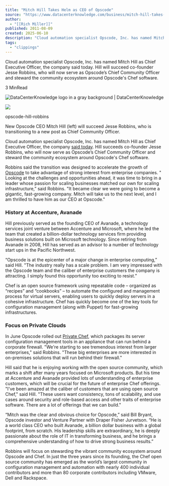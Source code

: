 ```yaml
---
title: "Mitch Hill Takes Helm as CEO of Opscode"
source: "https://www.datacenterknowledge.com/business/mitch-hill-takes-helm-as-ceo-of-opscode"
author:
  - "[[Rich Miller]]"
published: 2011-08-09
created: 2025-06-10
description: "Cloud automation specialist Opscode, Inc. has named Mitch Hill as Chief Executive Officer, the company said today. Hill will succeed co-founder Jesse Robbins, who will now serve as Opscode’s Chief Community Officer and steward the community ecosystem around Opscode's Chef software."
tags:
  - "clippings"
---
```

Cloud automation specialist Opscode, Inc. has named Mitch Hill as Chief Executive Officer, the company said today. Hill will succeed co-founder Jesse Robbins, who will now serve as Opscode’s Chief Community Officer and steward the community ecosystem around Opscode's Chef software.

3 MinRead

![DataCenterKnowledge logo in a gray background | DataCenterKnowledge](https://eu-images.contentstack.com/v3/assets/blt8eb3cdfc1fce5194/blt2fce11e66db3fbf1/65defa07aca640040a5a01f7/Placeholder_image_(1).svg?width=1280&auto=webp&quality=80&format=jpg&disable=upscale "DataCenterKnowledge")

![](https://eu-images.contentstack.com/v3/assets/blt8eb3cdfc1fce5194/blt79f67801ec65f3b2/664b38d37e533dca5c0470de/opscode-hill-robbins.jpg?width=700&auto=webp&quality=40&disable=upscale)

opscode-hill-robbins

New Opscode CEO Mitch Hill (left) will succeed Jesse Robbins, who is transitioning to a new post as Chief Community Officer.

Cloud automation specialist Opscode, Inc. has named Mitch Hill as Chief Executive Officer, the company [said today](https://www.opscode.com/press-releases/opscode-names-mitch-hill-as-chief-executive-officer/). Hill succeeds co-founder Jesse Robbins, who will now serve as Opscode’s Chief Community Officer and steward the community ecosystem around Opscode's Chef software.

Robbins said the transition was designed to accelerate the growth of [Opscode](https://www.opscode.com/) to take advantage of strong interest from enterprise companies. " Looking at the challenges and opportunities ahead, it was time to bring in a leader whose passion for scaling businesses matched our own for scaling infrastructure,” said Robbins. "It became clear we were going to become a gigantic, fast-growing company. Mitch will take us to the next level, and I am thrilled to have him as our CEO at Opscode."

### History at Accenture, Avanade

Hill previously served as the founding CEO of Avanade, a technology services joint venture between Accenture and Microsoft, where he led the team that created a billion-dollar technology services firm providing business solutions built on Microsoft technology. Since retiring from Avanade in 2008, Hill has served as an advisor to a number of technology start ups in the Pacific Northwest.

“Opscode is at the epicenter of a major change in enterprise computing,” said Hill. "The industry really has a scale problem. I am very impressed with the Opscode team and the caliber of enterprise customers the company is attracting. I simply found this opportunity too exciting to resist.”

Chef is an open source framework using repeatable code – organized as “recipes” and “cookbooks” – to automate the configured and management process for virtual servers, enabling users to quickly deploy servers in a cohesive infrastructure. Chef has quickly become one of the key tools for configuration management (along with Puppet) for fast-growing infrastructures.

### Focus on Private Clouds

In June Opscode rolled out [Private Chef](https://www.datacenterknowledge.com/program/archive), which packages its server configuration management tools in an appliance that can run behind a corporate firewall. "We're starting to see tremendous interest from larger enterprises," said Robbins. "These big enterprises are more interested in on-premises solutions that will run behind their firewall."

Hill said that he is enjoying working with the open source community, which marks a shift after many years focused on Microsoft products. But his time at Accenture and Avanade provided lots of understanding of enterprise customers, which will be crucial for the future of enterprise Chef offerings. "I've been amazed at the caliber of customers that are using open source Chef," said Hill. "These users want consistency, tons of scalability, and use cases around security and role-based access and other traits of enterprise software. There are a lot of offerings that we can build."

“Mitch was the clear and obvious choice for Opscode,” said Bill Bryant, Opscode investor and Venture Partner with Draper Fisher Jurvetson. “He is a world class CEO who built Avanade, a billion dollar business with a global footprint, from scratch. His leadership skills are extraordinary, he is deeply passionate about the role of IT in transforming business, and he brings a comprehensive understanding of how to drive strong business results.”

Robbins will focus on stewarding the vibrant community ecosystem around Opscode and Chef. In just the three years since its founding, the Chef open source community has emerged as the world’s largest community in configuration management and automation with nearly 400 individual contributors and more than 80 corporate contributors including VMware, Dell and Rackspace.